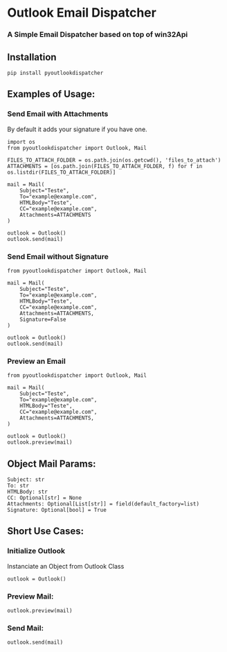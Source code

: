 # Outlook Email Dispatcher

### A Simple Email Dispatcher based on top of win32Api

## Installation

```
pip install pyoutlookdispatcher
```

## Examples of Usage: 

### Send Email with Attachments

By default it adds your signature if you have one.

```
import os
from pyoutlookdispatcher import Outlook, Mail

FILES_TO_ATTACH_FOLDER = os.path.join(os.getcwd(), 'files_to_attach')
ATTACHMENTS = [os.path.join(FILES_TO_ATTACH_FOLDER, f) for f in os.listdir(FILES_TO_ATTACH_FOLDER)]

mail = Mail(
    Subject="Teste",
    To="example@example.com",
    HTMLBody="Teste",
    CC="example@example.com",
    Attachments=ATTACHMENTS
)

outlook = Outlook()
outlook.send(mail)
```

### Send Email without Signature

```
from pyoutlookdispatcher import Outlook, Mail

mail = Mail(
    Subject="Teste",
    To="example@example.com",
    HTMLBody="Teste",
    CC="example@example.com",
    Attachments=ATTACHMENTS,
    Signature=False
)

outlook = Outlook()
outlook.send(mail)
```

### Preview an Email

```
from pyoutlookdispatcher import Outlook, Mail

mail = Mail(
    Subject="Teste",
    To="example@example.com",
    HTMLBody="Teste",
    CC="example@example.com",
    Attachments=ATTACHMENTS,
)

outlook = Outlook()
outlook.preview(mail)
```

## Object Mail Params:
```
Subject: str
To: str
HTMLBody: str
CC: Optional[str] = None
Attachments: Optional[List[str]] = field(default_factory=list)
Signature: Optional[bool] = True
```

## Short Use Cases:

### Initialize Outlook

Instanciate an Object from Outlook Class

```
outlook = Outlook()
```

### Preview Mail:
```
outlook.preview(mail)
```

### Send Mail:
```
outlook.send(mail)
```


